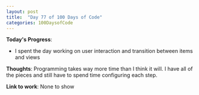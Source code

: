 ```yaml
---
layout: post
title:  "Day 77 of 100 Days of Code"
categories: 100DaysofCode
---
```

**Today's Progress**:
+ I spent the day working on user interaction and transition between items and views

**Thoughts**: Programming takes way more time than I think it will. I have all of the pieces and still have to spend time configuring each step. 

**Link to work**: None to show
